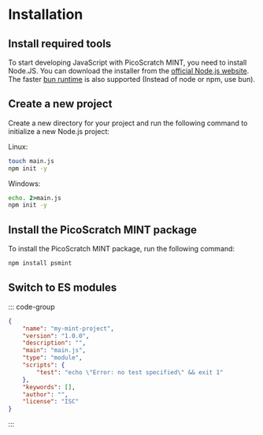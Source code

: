# Installation

## Install required tools

To start developing JavaScript with PicoScratch MINT, you need to install Node.JS. You can download the installer from the [official Node.js website](https://nodejs.org/). The faster [bun runtime](https://bun.sh) is also supported (Instead of node or npm, use bun).

## Create a new project

Create a new directory for your project and run the following command to initialize a new Node.js project:

Linux:
```bash
touch main.js
npm init -y
```

Windows:
```cmd
echo. 2>main.js
npm init -y
```

## Install the PicoScratch MINT package

To install the PicoScratch MINT package, run the following command:

```bash
npm install psmint
```

## Switch to ES modules

::: code-group
```json [package.json] {6}
{
	"name": "my-mint-project",
	"version": "1.0.0",
	"description": "",
	"main": "main.js",
	"type": "module",
	"scripts": {
		"test": "echo \"Error: no test specified\" && exit 1"
	},
	"keywords": [],
	"author": "",
	"license": "ISC"
}

```
:::